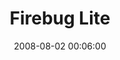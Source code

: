 ---
date: 2008-08-02 00:06:00
link:
  source: delicious
  source_url: https://del.icio.us/roytang
  text: Firebug Lite
  url: http://getfirebug.com/lite.html
slug: firebug-lite
source: delicious
tags:
- programming
- web
- javascript
title: Firebug Lite
---